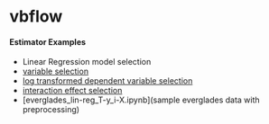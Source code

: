 # vbflow



#### Estimator Examples
- Linear Regression model selection
 - [variable selection](lin-reg_variable-selection.ipynb)
 - [log transformed dependent variable selection](lin-reg_transform-y_interact-X.ipynb)
 - [interaction effect selection](lin-reg_interact-X.ipynb) 
 - [everglades_lin-reg_T-y_i-X.ipynb](sample everglades data with preprocessing)
 

   
